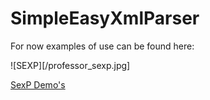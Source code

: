 SimpleEasyXmlParser
===================

For now examples of use can be found here: 

![SEXP][/professor_sexp.jpg]

[SexP Demo's](https://github.com/novoda/SimpleEasyXmlParser/tree/master/demo/src/main/java/com/novoda/demo)
